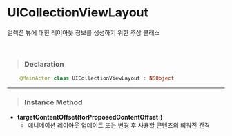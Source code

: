 # UICollectionViewLayout
컬렉션 뷰에 대한 레이아웃 정보를 생성하기 위한 추상 클래스

<br>

> ### Declaration
```swift
    @MainActor class UICollectionViewLayout : NSObject
```
***

> ### Instance Method
* **targetContentOffset(forProposedContentOffset:)**
    - 애니메이션 레이아웃 업데이트 또는 변경 후 사용할 콘텐츠의 띄워진 간격
